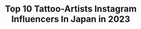 ---
title: Top 10 Tattoo-Artists Instagram Influencers In Japan in 2023
description: >-
  Find top tattoo-artists Instagram influencers in Japan in 2023. Most popular hashtags: #tattoo #art #tattooartist #tattooart.
platform: Instagram
hits: 28
text_top: See the top-rated Instagram influencers on inBeat.
text_bottom: inBeat has 28 Instagram influencers like this in Japan for you to work with.
profiles:
  - username: "chapi_pi_pi"
    fullname: >-
      CHAPI
    bio: >-
      ❄️❄️❄️❄️❄️❄️❄️❄️❄️❄️ . tattoo artist 彫師 @chapi1225 . 💎 @chapi1225 💎 Japan Osaka 💎 リーダー🐈2020.0630 . インスタメッセージ見てません . ❄️❄️❄️❄️❄️❄️❄️❄️❄️❄️
    location: "Japan"
    followers: 38653
    engagement: 669
    commentsToLikes: 0.002198
    id: ck134wxj8ylcr0i19in88dm5b
    verified: false
    hashtags: "#pivotdoor, #pivot, #pvdcode"
  - username: "horiren1st"
    fullname: >-
      初代 彫蓮
    bio: >-
      Japanese tattoo artist Photo book is on sale For any questions regarding the international order please contact us at 1rentakusho@gmail.com
    location: "Japan"
    followers: 10584
    engagement: 718
    commentsToLikes: 0.010854
    id: ck0w6phqq9oty0i19pxyfjcau
    verified: false
    hashtags: "#tattoo, #art, #maori, #japanese"
  - username: "horibenny"
    fullname: >-
      彫紅 Hori Benny
    bio: >-
      🌸 Osaka Tattoo Artist 👽 Invasion Club Owner @invasionclubJP 🦾 #Otattoo ⛩️ Author: Japanese Tattoos 👯‍♀️ Sponsor: @cheyenne_tattooequipment Booking↓
    location: "Japan"
    followers: 124736
    engagement: 610
    commentsToLikes: 0.011821
    id: ck134wx41yla90i19ol82zkrg
    verified: false
    hashtags: "#animetattoo, #otattoo, #cheyennetattooequipment, #blacklivesmatter"
  - username: "thedeadpigeon"
    fullname: >-
      Magnus Jansson
    bio: >-
      I'm a Swedish illustrator & tattoo artist living in Tokyo. Youtube: Sketches & Coffee
    location: "Japan"
    followers: 19896
    engagement: 613
    commentsToLikes: 0.015385
    id: ck9wdttwah8fz0j78filugesy
    verified: false
    hashtags: "#japan, #artwork, #sketchbook, #drawing"
  - username: "keanu_illu"
    fullname: >-
      Mitchell Keanu | Blackbear Ink
    bio: >-
      • Tattoo Artist | Illustrator • keanu@blackbear.ink • Bookings OPEN • No DM please
    location: "Japan"
    followers: 17792
    engagement: 305
    commentsToLikes: 0.023953
    id: ck5hoqu0sq25j0i11hymsppkl
    verified: false
    hashtags: "#linework, #blackworkerssubmission, #blackworknow, #blacktattoo"
  - username: "gdc_tattoo"
    fullname: >-
      Gianluca Di Cristofaro
    bio: >-
      Tattoo artist based in Torino, Italy at Franco Roggia Japanese Tattoo art - Facebook: Gianluca Di Cristofaro
    location: "Japan"
    followers: 35821
    engagement: 175
    commentsToLikes: 0.011586
    id: ckaoyfgc3hat50i78k7lp8eac
    verified: false
    hashtags: "#irezumi, #japanesetattoos, #tatuaggio, #tattooink"
  - username: "horitatsu_tattoo"
    fullname: >-
      彫たつ 刺青師
    bio: >-
      I,m Japanese tattoo artist. My name is HORITATSU. Please look at my life. My treasure 1959impalaconvertible 1977harleyshovel
    location: "Japan"
    followers: 5402
    engagement: 626
    commentsToLikes: 0.003046
    id: ck5hn0n9smzgx0i11se8y59nt
    verified: false
    hashtags: "#tattoo"
  - username: "loganaguilarart"
    fullname: >-
      Logan Aguilar
    bio: >-
      At @soho.ink I Specialize in Coverups,Color, Black & Grey,Japanese Tattoos,Photorealistic Tattoos.I am a artistic facilitator. Call shop 4 appointment
    location: "Japan"
    followers: 33216
    engagement: 110
    commentsToLikes: 0.024335
    id: ck5q2x391i7c00i11dhe5e9td
    verified: false
    hashtags: "#coverup, #nycartist, #lion, #coveruptattoo"
  - username: "bizentattoo"
    fullname: >-
      彫師 美漸 - tattooist  Bizen
    bio: >-
      BIZEN ART-TattooStudio🇯🇵 TOKYO Nakameguro&Kanagawa 👥所属彫師 @roja_tattooist @tattoo_mayu BIZENアパレル販売DM📩
    location: "Japan"
    followers: 32309
    engagement: 303
    commentsToLikes: 0.002416
    id: ckap8hkbxoc1h0i78tqqw272b
    verified: false
    hashtags: "#tokyo, #bizenart, #bizentattoo, #fashion"
  - username: "ccccdddd_"
    fullname: >-
      CCCCDDDD_
    bio: >-
      ANIME/PINKSTYLE/GAMER/TATTOOS
    location: "Japan"
    followers: 29876
    engagement: 649
    commentsToLikes: 0.012846
    id: ck5bz8oqkqnqc0i11z5dnpumc
    verified: false
    hashtags: "#lilpeep, #animetattoo, #mymelody, #newschooltattoo"
---
